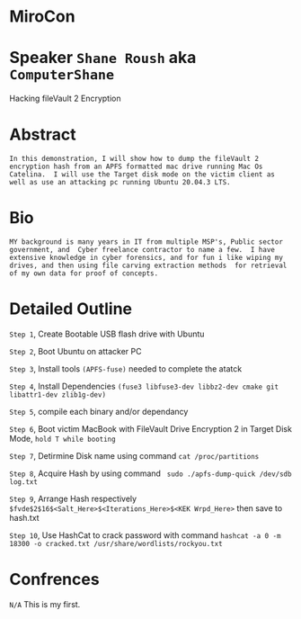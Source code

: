 # MiroCon

# Speaker `Shane Roush` aka `ComputerShane`

Hacking fileVault 2 Encryption

# Abstract 
`In this demonstration, I will show how to dump the fileVault 2 encryption hash from an APFS formatted mac drive running Mac Os Catelina. 
I will use the Target disk mode on the victim client as well as use an attacking pc running Ubuntu 20.04.3 LTS.`

# Bio 
`MY background is many years in IT from multiple MSP's, Public sector government, and  Cyber freelance contractor to name a few. 
I have extensive knowledge in cyber forensics, and for fun i like wiping my drives, and then using file carving extraction methods 
for retrieval of my own data for proof of concepts.`

# Detailed Outline
`Step 1`, Create Bootable USB flash drive with Ubuntu

`Step 2`, Boot Ubuntu on attacker PC

`Step 3`, Install tools `(APFS-fuse)` needed to complete the atatck

`Step 4`, Install Dependencies `(fuse3 libfuse3-dev libbz2-dev cmake git libattr1-dev zlib1g-dev)`

`Step 5`, compile each binary and/or dependancy

`Step 6`, Boot victim MacBook with FileVault Drive Encryption 2 in Target Disk Mode, `hold T while booting`

`Step 7`, Detirmine Disk name using command `cat /proc/partitions`

`Step 8`, Acquire Hash by using command ` sudo ./apfs-dump-quick /dev/sdb log.txt`

`Step 9`, Arrange Hash respectively `$fvde$2$16$<Salt_Here>$<Iterations_Here>$<KEK Wrpd_Here>` then save to hash.txt

`Step 10`, Use HashCat to crack password with command `hashcat -a 0 -m 18300 -o cracked.txt /usr/share/wordlists/rockyou.txt`



# Confrences 

`N/A` This is my first.



